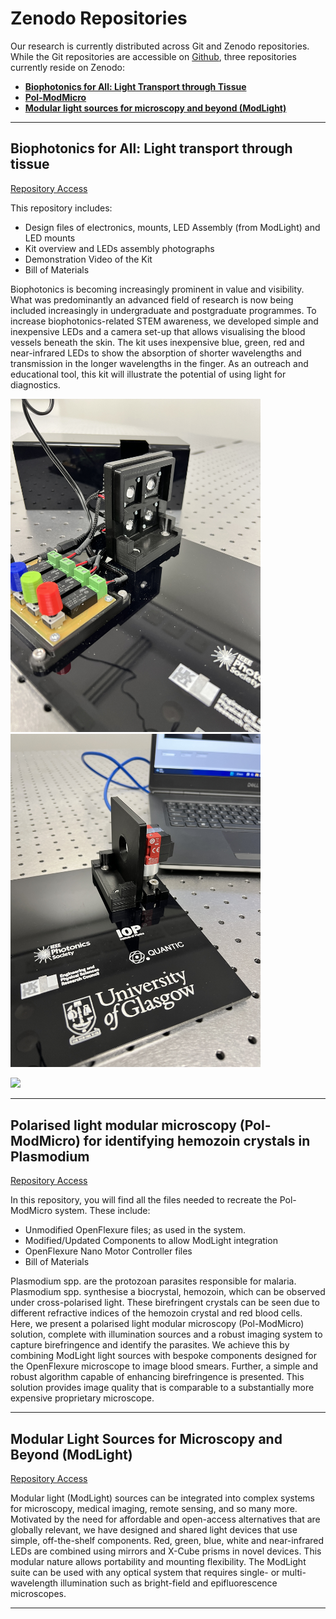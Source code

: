 # Zenodo Repositories 

Our research is currently distributed across Git and Zenodo repositories. While the Git repositories are accessible on [Github](https://github.com/AkhilKallepalli/ModMicroUofG), three repositories currently reside on Zenodo: 

- [**Biophotonics for All: Light Transport through Tissue**](https://zenodo.org/record/7876304)
- [**Pol-ModMicro**](https://zenodo.org/record/7837389)
- [**Modular light sources for microscopy and beyond (ModLight)**](https://zenodo.org/record/7385903)

---

## Biophotonics for All: Light transport through tissue

[Repository Access](https://zenodo.org/record/7876304)

This repository includes:

- Design files of electronics, mounts, LED Assembly (from ModLight) and LED mounts 
- Kit overview and LEDs assembly photographs 
- Demonstration Video of the Kit
- Bill of Materials

Biophotonics is becoming increasingly prominent in value and visibility. What was predominantly an advanced field of research is now being included increasingly in undergraduate and postgraduate programmes. To increase biophotonics-related STEM awareness, we developed simple and inexpensive LEDs and a camera set-up that allows visualising the blood vessels beneath the skin. The kit uses inexpensive blue, green, red and near-infrared LEDs to show the absorption of shorter wavelengths and transmission in the longer wavelengths in the finger. As an outreach and educational tool, this kit will illustrate the potential of using light for diagnostics.

<img src="https://github.com/AkhilKallepalli/ModMicroUofG/blob/74ba0dabfa10a5283e753e927dda39adbb5b2cfa/Images/Zenodo%20Repo/Biophotonics%20for%20all/LED%20Modules.JPG"  width="400"> <img src="https://github.com/AkhilKallepalli/ModMicroUofG/blob/74ba0dabfa10a5283e753e927dda39adbb5b2cfa/Images/Zenodo%20Repo/Biophotonics%20for%20all/Camera%20Modules.JPG"  width="400">

<img src="https://github.com/AkhilKallepalli/ModMicroUofG/blob/74ba0dabfa10a5283e753e927dda39adbb5b2cfa/Images/Zenodo%20Repo/Biophotonics%20for%20all/Setup.JPG"  width="600">

---

## Polarised light modular microscopy (Pol-ModMicro) for identifying hemozoin crystals in Plasmodium

[Repository Access](https://zenodo.org/record/7837389)

In this repository, you will find all the files needed to recreate the Pol-ModMicro system. These include: 

- Unmodified OpenFlexure files; as used in the system. 
- Modified/Updated Components to allow ModLight integration
- OpenFlexure Nano Motor Controller files
- Bill of Materials

Plasmodium spp. are the protozoan parasites responsible for malaria. Plasmodium spp. synthesise a biocrystal, hemozoin, which can be observed under cross-polarised light. These birefringent crystals can be seen due to different refractive indices of the hemozoin crystal and red blood cells. Here, we present a polarised light modular microscopy (Pol-ModMicro) solution, complete with illumination sources and a robust imaging system to capture birefringence and identify the parasites. We achieve this by combining ModLight light sources with bespoke components designed for the OpenFlexure microscope to image blood smears. Further, a simple and robust algorithm capable of enhancing birefringence is presented. This solution provides image quality that is comparable to a substantially more expensive proprietary microscope. 

---

## Modular Light Sources for Microscopy and Beyond (ModLight)

[Repository Access](https://zenodo.org/record/7385903)

Modular light (ModLight) sources can be integrated into complex systems for microscopy, medical imaging, remote sensing, and so many more. Motivated by the need for affordable and open-access alternatives that are globally relevant, we have designed and shared light devices that use simple, off-the-shelf components. Red, green, blue, white and near-infrared LEDs are combined using mirrors and X-Cube prisms in novel devices. This modular nature allows portability and mounting flexibility. The ModLight suite can be used with any optical system that requires single- or multi-wavelength illumination such as bright-field and epifluorescence microscopes.

---